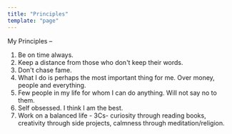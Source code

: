 ```yaml
---
title: "Principles"
template: "page"
---
```



My Principles –


1. Be on time always. 
2. Keep a distance from those who don't keep their words.
3. Don't chase fame. 
4. What I do is perhaps the most important thing for me. Over money, people and everything.
5. Few people in my life for whom I can do anything. Will not say no to them.
6. Self obsessed. I think I am the best.
7. Work on a balanced life - 3Cs- curiosity through reading books, creativity through side projects, calmness through meditation/religion.



